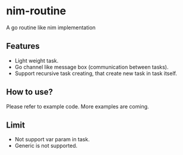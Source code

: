 # nim-routine
A go routine like nim implementation

## Features
+ Light weight task.
+ Go channel like message box (communication between tasks).
+ Support recursive task creating, that create new task in task itself.

## How to use?
Please refer to example code. More examples are coming.

## Limit
+ Not support var param in task.
+ Generic is not supported.

